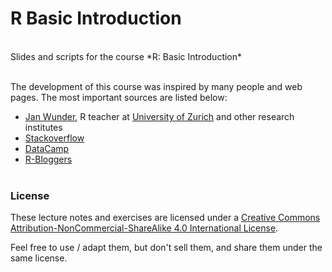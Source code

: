 # R Basic Introduction

<br>
Slides and scripts for the course *R: Basic Introduction*
<br><br>

The development of this course was inspired by many people and web pages. The 
most important sources are listed below:

* [Jan Wunder](https://wunder.co.nz/), R teacher at 
  [University of Zurich](https://www.zhrcourses.uzh.ch/en.html) and other 
  research institutes
* [Stackoverflow](https://stackoverflow.com/)
* [DataCamp](https://www.datacamp.com/)
* [R-Bloggers](https://www.r-bloggers.com/)
<br><br>  


### License
These lecture notes and exercises are licensed under a [Creative Commons 
Attribution-NonCommercial-ShareAlike 4.0 International License](https://creativecommons.org/licenses/by-nc-sa/4.0/).

Feel free to use / adapt them, but don't sell them, and share them under the
same license.

